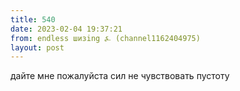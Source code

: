 ```yaml
---
title: 540
date: 2023-02-04 19:37:21
from: endless шизing ⍼ (channel1162404975)
layout: post
---
```


дайте мне пожалуйста сил не чувствовать пустоту
